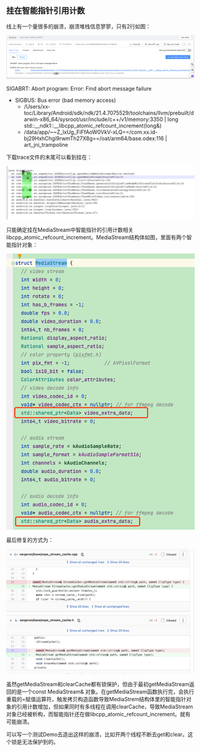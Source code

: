 ## 挂在智能指针引用计数

线上有一个量很多的崩溃，崩溃堆栈信息寥寥，只有2行如图：

![image-20240911173717663](.asserts/image-20240911173717663.png)

SIGABRT: Abort program: Error: Find abort message failure

- SIGBUS: Bus error (bad memory access)
  - /Users/xx-toc/Library/Android/sdk/ndk/21.4.7075529/toolchains/llvm/prebuilt/darwin-x86_64/sysroot/usr/include/c++/v1/memory:3350 | long std::__ndk1::__libcpp_atomic_refcount_increment<long>(long&)
  - /data/app/~~Z_lxUg_FiFfAoW0VkV-xLQ==/com.xx.id-bj29HxhChgi9rwmTh27X8g==/oat/arm64/base.odex:116 | art_jni_trampoline

下载trace文件的末尾可以看到挂在：

![image-20240911173947970](.asserts/image-20240911173947970.png)

只能确定挂在MediaStream中智能指针的引用计数相关libcpp_atomic_refcount_increment。MediaStream结构体如图，里面有两个智能指针对象：

![image-20240911174118583](.asserts/image-20240911174118583.png)

最后修复的方式为：

![image-20240911174209556](.asserts/image-20240911174209556.png)

虽然getMediaStream和clearCache都有锁保护，但由于最初getMediaStream返回的是一个const MediaStream& 对象。在getMediaStream函数执行完，会执行重载的=赋值运算符，触发拷贝构造函数导致MediaStrem结构体里的智能指针对象的引用计数增加，但如果同时有多线程在调用clearCache，导致MediaStream对象已经被析构，而智能指针还在做libcpp_atomic_refcount_increment。就有可能崩溃。

可以写一个测试Demo去造出这样的崩溃，比如开两个线程不断去get和clear。这个锁是无法保护到的。